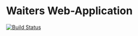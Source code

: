 # Waiters Web-Application

[![Build Status](https://travis-ci.org/Sibabalwe-Qamata/waiter_webapp.svg?branch=master)](https://travis-ci.org/Sibabalwe-Qamata/waiter_webapp)

